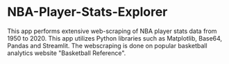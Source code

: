 # NBA-Player-Stats-Explorer
This app performs extensive web-scraping of NBA player stats data from 1950 to 2020. This app utilizes Python libraries such as Matplotlib, Base64, Pandas and Streamlit. The webscraping is done on popular basketball analytics website "Basketball Reference".
